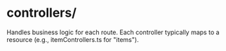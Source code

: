 # controllers/

Handles business logic for each route. Each controller typically maps to a resource (e.g., itemControllers.ts for "items").